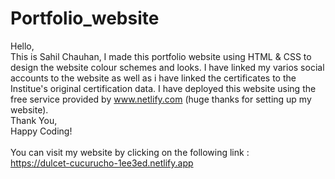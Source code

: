 # Portfolio_website
Hello,<br>
This is Sahil Chauhan, I made this portfolio website using HTML & CSS to design the website colour schemes and looks.
I have linked my varios social accounts to the website as well as i have linked  the certificates to the Institue's original certification data.
I have deployed this website using the free service provided by
www.netlify.com (huge thanks for setting up my website).<br>
Thank You,<br>
Happy Coding!<br><br>
You can visit my website by clicking on the following link :<br>
https://dulcet-cucurucho-1ee3ed.netlify.app
